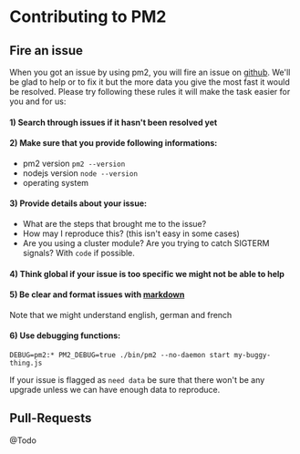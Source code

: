 # Contributing to PM2

## Fire an issue

When you got an issue by using pm2, you will fire an issue on [github](https://github.com/Unitech/pm2). We'll be glad to help or to fix it but the more data you give the most fast it would be resolved. 
Please try following these rules it will make the task easier for you and for us:

#### 1) Search through issues if it hasn't been resolved yet
#### 2) Make sure that you provide following informations: 
  - pm2 version `pm2 --version`
  - nodejs version `node --version`
  - operating system

#### 3) Provide details about your issue:
  - What are the steps that brought me to the issue?
  - How may I reproduce this? (this isn't easy in some cases)
  - Are you using a cluster module? Are you trying to catch SIGTERM signals? With `code` if possible.

#### 4) Think global if your issue is too specific we might not be able to help

#### 5) Be clear and format issues with [markdown](http://daringfireball.net/projects/markdown/)
Note that we might understand english, german and french

#### 6) Use debugging functions:

```DEBUG=pm2:* PM2_DEBUG=true ./bin/pm2 --no-daemon start my-buggy-thing.js```

If your issue is flagged as `need data` be sure that there won't be any upgrade unless we can have enough data to reproduce. 
## Pull-Requests

@Todo
